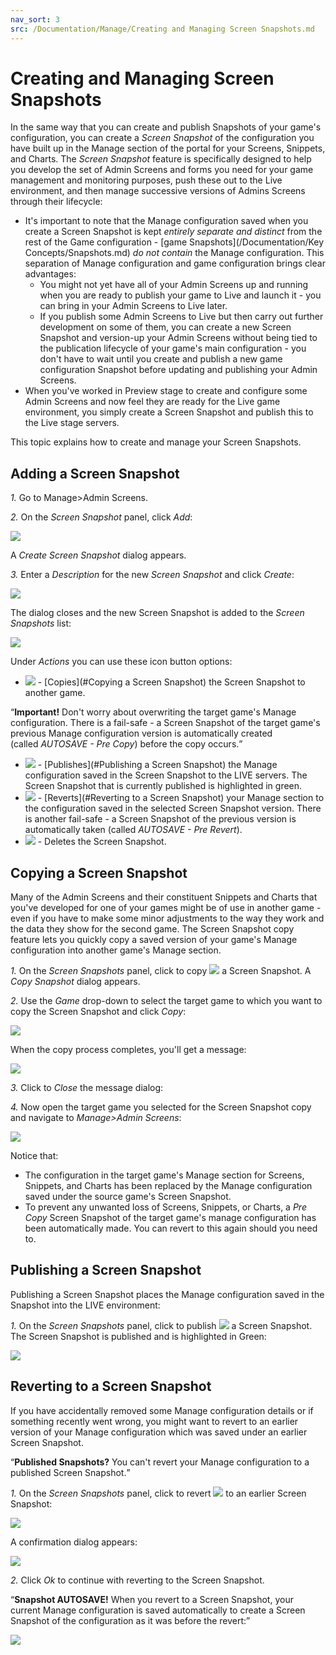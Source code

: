 ```yaml
---
nav_sort: 3
src: /Documentation/Manage/Creating and Managing Screen Snapshots.md
---
```


# Creating and Managing Screen Snapshots

In the same way that you can create and publish Snapshots of your game's configuration, you can create a *Screen Snapshot* of the configuration you have built up in the Manage section of the portal for your Screens, Snippets, and Charts. The *Screen Snapshot* feature is specifically designed to help you develop the set of Admin Screens and forms you need for your game management and monitoring purposes, push these out to the Live environment, and then manage successive versions of Admins Screens through their lifecycle:
* It's important to note that the Manage configuration saved when you create a Screen Snapshot is kept *entirely separate and distinct* from the rest of the Game configuration - [game Snapshots](/Documentation/Key Concepts/Snapshots.md) *do not contain* the Manage configuration. This separation of Manage configuration and game configuration brings clear advantages:
  * You might not yet have all of your Admin Screens up and running when you are ready to publish your game to Live and launch it - you can bring in your Admin Screens to Live later.
  * If you publish some Admin Screens to Live but then carry out further development on some of them, you can create a new Screen Snapshot and version-up your Admin Screens without being tied to the publication lifecycle of your game's main configuration - you don't have to wait until you create and publish a new game configuration Snapshot before updating and publishing your Admin Screens.
* When you've worked in Preview stage to create and configure some Admin Screens and now feel they are ready for the Live game environment, you simply create a Screen Snapshot and publish this to the Live stage servers.

This topic explains how to create and manage your Screen Snapshots.


## Adding a Screen Snapshot

*1.* Go to Manage>Admin Screens.

*2.* On the *Screen Snapshot* panel, click *Add*:

![](img/ScreenSnaps/1.png)

A *Create Screen Snapshot* dialog appears.

*3.* Enter a *Description* for the new *Screen Snapshot* and click *Create*:

![](img/ScreenSnaps/2.png)

The dialog closes and the new Screen Snapshot is added to the *Screen Snapshots* list:

![](img/ScreenSnaps/3.png)

Under *Actions* you can use these icon button options:

* ![](/img/icons/copyicon.png) - [Copies](#Copying a Screen Snapshot) the Screen Snapshot to another game.

<q>**Important!** Don't worry about overwriting the target game's Manage configuration. There is a fail-safe - a Screen Snapshot of the target game's previous Manage configuration version is automatically created (called *AUTOSAVE - Pre Copy*) before the copy occurs.</q>
* ![](/img/icons/publishicon.png) - [Publishes](#Publishing a Screen Snapshot) the Manage configuration saved in the Screen Snapshot to the LIVE servers. The Screen Snapshot that is currently published is highlighted in green.
* ![](/img/icons/reverticon.png) - [Reverts](#Reverting to a Screen Snapshot) your Manage section to the configuration saved in the selected Screen Snapshot version. There is another fail-safe - a Screen Snapshot of the previous version is automatically taken (called *AUTOSAVE - Pre Revert*).
* ![](/img/icons/deleteicon.png) - Deletes the Screen Snapshot.


## Copying a Screen Snapshot

Many of the Admin Screens and their constituent Snippets and Charts that you've developed for one of your games might be of use in another game - even if you have to make some minor adjustments to the way they work and the data they show for the second game. The Screen Snapshot copy feature lets you quickly copy a saved version of your game's Manage configuration into another game's Manage section.

*1.* On the *Screen Snapshots* panel, click to copy ![](/img/icons/copyicon.png) a Screen Snapshot. A *Copy Snapshot* dialog appears.

*2.* Use the *Game* drop-down to select the target game to which you want to copy the Screen Snapshot and click *Copy*:

![](img/ScreenSnaps/4.png)

When the copy process completes, you'll get a message:

![](img/ScreenSnaps/5.png)

*3.* Click to *Close* the message dialog:

*4.* Now open the target game you selected for the Screen Snapshot copy and navigate to *Manage>Admin Screens*:

![](img/ScreenSnaps/6.png)

Notice that:
* The configuration in the target game's Manage section for Screens, Snippets, and Charts has been replaced by the Manage configuration saved under the source game's Screen Snapshot.
* To prevent any unwanted loss of Screens, Snippets, or Charts, a *Pre Copy* Screen Snapshot of the target game's manage configuration has been automatically made. You can revert to this again should you need to.


## Publishing a Screen Snapshot

Publishing a Screen Snapshot places the Manage configuration saved in the Snapshot into the LIVE environment:

*1.* On the *Screen Snapshots* panel, click to publish ![](/img/icons/publishicon.png) a Screen Snapshot. The Screen Snapshot is published and is highlighted in Green:

![](img/ScreenSnaps/7.png)

## Reverting to a Screen Snapshot

 If you have accidentally removed some Manage configuration details or if something recently went wrong, you might want to revert to an earlier version of your Manage configuration which was saved under an earlier Screen Snapshot.

<q>**Published Snapshots?** You can't revert your Manage configuration to a published Screen Snapshot.</q>

*1.* On the *Screen Snapshots* panel, click to revert ![](/img/icons/reverticon.png) to an earlier Screen Snapshot:

![](img/ScreenSnaps/8.png)

A confirmation dialog appears:

![](img/ScreenSnaps/9.png)


*2.* Click *Ok* to continue with reverting to the Screen Snapshot.


<q>**Snapshot AUTOSAVE!** When you revert to a Screen Snapshot, your current Manage configuration is saved automatically to create a Screen Snapshot of the configuration as it was before the revert:</q>

![](img/ScreenSnaps/10.png)
